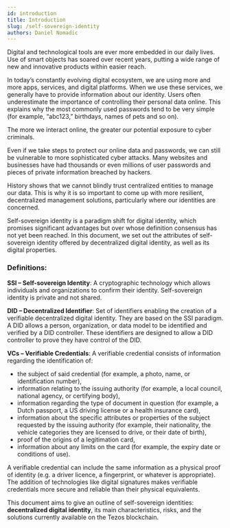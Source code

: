 ```yaml
---
id: introduction
title: Introduction
slug: /self-sovereign-identity
authors: Daniel Nomadic
---
```


Digital and technological tools are ever more embedded in our daily lives. Use of smart objects has soared over recent years, putting a wide range of new and innovative products within easier reach.

In today’s constantly evolving digital ecosystem, we are using more and more apps, services, and digital platforms. When we use these services, we generally have to provide information about our identity. Users often underestimate the importance of controlling their personal data online. This explains why the most commonly used passwords tend to be very simple (for example, “abc123,” birthdays, names of pets and so on).

The more we interact online, the greater our potential exposure to cyber criminals.

Even if we take steps to protect our online data and passwords, we can still be vulnerable to more sophisticated cyber attacks. Many websites and businesses have had thousands or even millions of user passwords and pieces of private information breached by hackers.

History shows that we cannot blindly trust centralized entities to manage our data. This is why it is so important to come up with more resilient, decentralized management solutions, particularly where our identities are concerned.

Self-sovereign identity is a paradigm shift for digital identity, which promises significant advantages but over whose definition consensus has not yet been reached. In this document, we set out the attributes of self-sovereign identity offered by decentralized digital identity, as well as its digital properties.

### Definitions:

**SSI – Self-sovereign Identity**: A cryptographic technology which allows individuals and organizations to confirm their identity. Self-sovereign identity is private and not shared.

**DID – Decentralized Identifier**: Set of identifiers enabling the creation of a verifiable decentralized digital identity. They are based on the SSI paradigm. A DID allows a person, organization, or data model to be identified and verified by a DID controller. These identifiers are designed to allow a DID controller to prove they have control of the DID.

**VCs – Verifiable Credentials**: A verifiable credential consists of information regarding the identification of:
- the subject of said credential (for example, a photo, name, or identification number),
- information relating to the issuing authority (for example, a local council, national agency, or certifying body),
- information regarding the type of document in question (for example, a Dutch passport, a US driving license or a health insurance card),
- information about the specific attributes or properties of the subject requested by the issuing authority (for example, their nationality, the vehicle categories they are licensed to drive, or their date of birth),
- proof of the origins of a legitimation card,
- information about any limits on the card (for example, the expiry date or conditions of use).

A verifiable credential can include the same information as a physical proof of identity (e.g. a driver licence, a fingerprint, or whatever is appropriate). The addition of technologies like digital signatures makes verifiable credentials more secure and reliable than their physical equivalents.

This document aims to give an outline of self-sovereign identities: **decentralized digital identity**, its main characteristics, risks, and the solutions currently available on the Tezos blockchain.